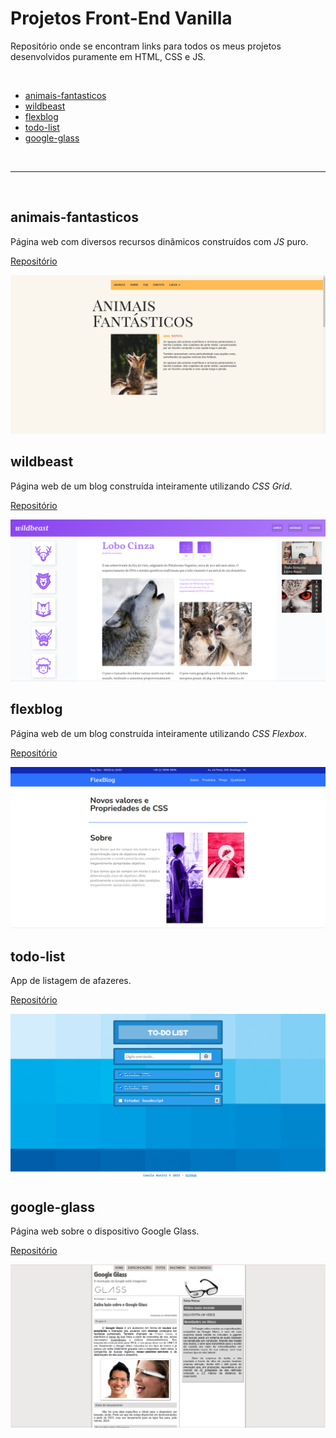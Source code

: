 # Projetos Front-End Vanilla

Repositório onde se encontram links para todos os meus projetos desenvolvidos puramente em HTML, CSS e JS.

<br>

- [animais-fantasticos](#animais-fantasticos)
- [wildbeast](#wildbeast)
- [flexblog](#flexblog)
- [todo-list](#todo-list)
- [google-glass](#google-glass)

<br><hr><br>

## animais-fantasticos

Página web com diversos recursos dinâmicos construídos com _JS_ puro.

[Repositório](https://github.com/camila-kunitz/js-animais-fantasticos)

![App](/documentacao/animais-fantasticos.png)

## wildbeast

Página web de um blog construída inteiramente utilizando _CSS Grid_.

[Repositório](https://github.com/camila-kunitz/css-grid-layout)

![App](/documentacao/wildbeast.png)

## flexblog

Página web de um blog construída inteiramente utilizando _CSS Flexbox_.

[Repositório](https://github.com/camila-kunitz/css-flexbox-layout)

![App](/documentacao/flexblog.png)

## todo-list

App de listagem de afazeres.

[Repositório](https://github.com/camila-kunitz/dih-projeto-1)

![App](/documentacao/app-to-do-list.png)

## google-glass

Página web sobre o dispositivo Google Glass.

[Repositório](https://github.com/camila-kunitz/projeto-google-glass)

![App](/documentacao/google-glass.png)
